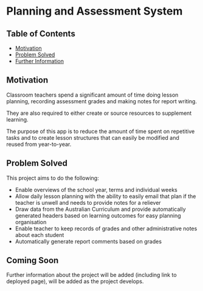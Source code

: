 # Planning and Assessment System

## Table of Contents

- [Motivation](#motivation)
- [Problem Solved](#problem-solved)
- [Further Information](#further-information)

## Motivation

Classroom teachers spend a significant amount of time doing lesson planning, recording assessment grades and making notes for report writing. 

They are also required to either create or source resources to supplement learning. 

The purpose of this app is to reduce the amount of time spent on repetitive tasks and to create lesson structures that can easily be modified and reused from year-to-year. 

## Problem Solved

This project aims to do the following:
<ul>
<li>Enable overviews of the school year, terms and individual weeks</li>
<li>Allow daily lesson planning with the ability to easily email that plan if the teacher is unwell and needs to provide notes for a reliever</li>
<li>Draw data from the Australian Curriculum and provide automatically generated headers based on learning outcomes for easy planning organisation</li>
<li>Enable teacher to keep records of grades and other administrative notes about each student</li>
<li>Automatically generate report comments based on grades</li>
</ul>

## Coming Soon
Further information about the project will be added (including link to deployed page), will be added as the project develops.
